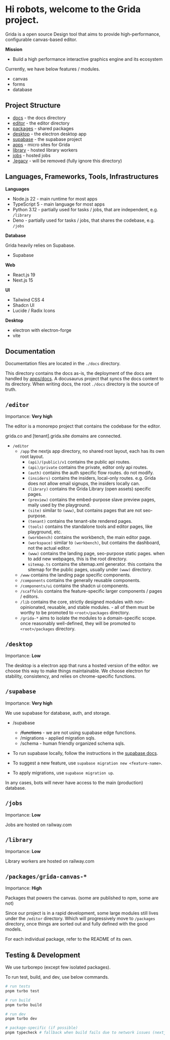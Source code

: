 # Hi robots, welcome to the Grida project.

Grida is a open source Design tool that aims to provide high-performance, configurable canvas-based editor.

**Mission**

- Build a high performance interactive graphics engine and its ecosystem

Currently, we have below features / modules.

- canvas
- forms
- database

## Project Structure

- [docs](./docs) - the docs directory
- [editor](./editor) - the editor directory
- [packages](./packages) - shared packages
- [desktop](./desktop) - the electron desktop app
- [supabase](./supabase) - the supabase project
- [apps](./apps) - micro sites for Grida
- [library](./library) - hosted library workers
- [jobs](./jobs) - hosted jobs
- [.legacy](./legacy) - will be removed (fully ignore this directory)

## Languages, Frameworks, Tools, Infrastructures

**Languages**

- Node.js 22 - main runtime for most apps
- TypeScript 5 - main language for most apps
- Python 3.12 - partially used for tasks / jobs, that are independent, e.g. `/library`
- Deno - partially used for tasks / jobs, that shares the codebase, e.g. `/jobs`

**Database**

Grida heavily relies on Supabase.

- Supabase

**Web**

- React.js 19
- Next.js 15

**UI**

- Tailwind CSS 4
- Shadcn UI
- Lucide / Radix Icons

**Desktop**

- electron with electron-forge
- vite

## Documentation

Documentation files are located in the `./docs` directory.

This directory contains the docs as-is, the deployment of the docs are handled by [apps/docs](./apps/docs). A docusaurus project that syncs the docs content to its directory. When writing docs, the root `./docs` directory is the source of truth.

## `/editor`

Importance: **Very high**

The editor is a monorepo project that contains the codebase for the editor.

grida.co and \[tenant\].grida.site domains are connected.

- `/editor`
  - `/app` the nextjs app directory, no shared root layout, each has its own root layout.
    - `(api)/(public)/v1` contains the public api routes.
    - `(api)/private` contains the private, editor only api routes.
    - `(auth)` contains the auth specific flow routes. do not modify.
    - `(insiders)` contains the insiders, local-only routes. e.g. Grida does not allow email signups, the insiders locally can.
    - `(library)` contains the Grida Library (open assets) specific pages.
    - `(preview)` contains the embed-purpose slave preview pages, maily used by the playground.
    - `(site)` similar to `(www)`, but contains pages that are not seo-purpose.
    - `(tenant)` contains the tenant-site rendered pages.
    - `(tools)` contains the standalone tools and editor pages, like playground, etc.
    - `(workbench)` contains the workbench, the main editor page.
    - `(workspace)` similar to `(workbench)`, but contains the dashboard, not the actual editor.
    - `(www)` contains the landing page, seo-purpose static pages. when to add new webpages, this is the root directory.
    - `sitemap.ts` contains the sitemap.xml generator. this contains the sitemap for the public pages, usually under `(www)` directory.
  - `/www` contains the landing page specific components.
  - `/components` contains the generally reusable components.
  - `/components/ui` contains the shadcn ui components.
  - `/scaffolds` contains the feature-specific larger components / pages / editors.
  - `/lib` contains the core, strictly designed modules with non-opinionated, reusable, and stable modules. - all of them must be worthy to be promoted to `<root>/packages` directory.
  - `/grida-*` aims to isolate the modules to a domain-specific scope. once reasonably well-defined, they will be promoted to `<root>/packages` directory.

## `/desktop`

Importance: **Low**

The desktop is a electron app that runs a hosted version of the editor. we choose this way to make things maintainable.
We choose electron for stability, consistency, and relies on chrome-specific functions.

## `/supabase`

Importance: **Very high**

We use supabase for database, auth, and storage.

- /supabase

  - ~~/functions~~ - we are not using supabase edge functions.
  - /migrations - applied migration sqls.
  - /schema - human friendly organized schema sqls.

- To run supabase locally, follow the instructions in the [supabase docs](https://supabase.com/docs/guides/local-development).
- To suggest a new feature, use `supabase migration new <feature-name>`.
- To apply migrations, use `supabase migration up`.

In any cases, bots will never have access to the main (production) database.

## `/jobs`

Importance: **Low**

Jobs are hosted on railway.com

## `/library`

Importance: **Low**

Library workers are hosted on railway.com

## `/packages/grida-canvas-*`

Importance: **High**

Packages that powers the canvas. (some are published to npm, some are not)

Since our project is in a rapid development, some large modules still lives under the `/editor` directory. Which will progressively move to `/packages` directory, once things are sorted out and fully defined with the good models.

For each individual package, refer to the README of its own.

## Testing & Development

We use turborepo (except few isolated packages).

To run test, build, and dev, use below commands.

```sh
# run tests
pnpm turbo test

# run build
pnpm turbo build

# run dev
pnpm turbo dev

# package-specific (if possible)
pnpm typecheck # fallback when build fails due to network issues (nextjs package might fail due to font fetching issues)
```
